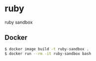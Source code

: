 # ruby

ruby sandbox

## Docker

```bash
$ docker image build -t ruby-sandbox .
$ docker run --rm -it ruby-sandbox bash
```
